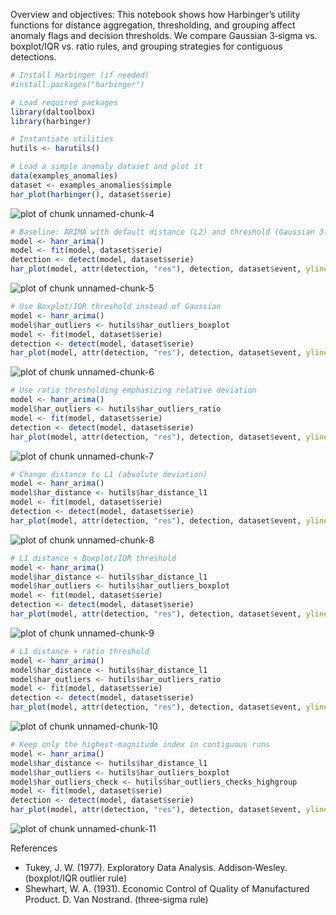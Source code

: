 Overview and objectives: This notebook shows how Harbinger’s utility functions for distance aggregation, thresholding, and grouping affect anomaly flags and decision thresholds. We compare Gaussian 3‑sigma vs. boxplot/IQR vs. ratio rules, and grouping strategies for contiguous detections.


``` r
# Install Harbinger (if needed)
#install.packages("harbinger")
```


``` r
# Load required packages
library(daltoolbox)
library(harbinger) 
```


``` r
# Instantiate utilities
hutils <- harutils()
```


``` r
# Load a simple anomaly dataset and plot it
data(examples_anomalies)
dataset <- examples_anomalies$simple
har_plot(harbinger(), dataset$serie)
```

![plot of chunk unnamed-chunk-4](fig/examples_harutils_outliers/unnamed-chunk-4-1.png)


``` r
# Baseline: ARIMA with default distance (L2) and threshold (Gaussian 3-sigma)
model <- hanr_arima()
model <- fit(model, dataset$serie)
detection <- detect(model, dataset$serie)
har_plot(model, attr(detection, "res"), detection, dataset$event, yline = attr(detection, "threshold"))
```

![plot of chunk unnamed-chunk-5](fig/examples_harutils_outliers/unnamed-chunk-5-1.png)


``` r
# Use Boxplot/IQR threshold instead of Gaussian
model <- hanr_arima()
model$har_outliers <- hutils$har_outliers_boxplot
model <- fit(model, dataset$serie)
detection <- detect(model, dataset$serie)
har_plot(model, attr(detection, "res"), detection, dataset$event, yline = attr(detection, "threshold"))
```

![plot of chunk unnamed-chunk-6](fig/examples_harutils_outliers/unnamed-chunk-6-1.png)


``` r
# Use ratio thresholding emphasizing relative deviation
model <- hanr_arima()
model$har_outliers <- hutils$har_outliers_ratio
model <- fit(model, dataset$serie)
detection <- detect(model, dataset$serie)
har_plot(model, attr(detection, "res"), detection, dataset$event, yline = attr(detection, "threshold"))
```

![plot of chunk unnamed-chunk-7](fig/examples_harutils_outliers/unnamed-chunk-7-1.png)


``` r
# Change distance to L1 (absolute deviation)
model <- hanr_arima()
model$har_distance <- hutils$har_distance_l1
model <- fit(model, dataset$serie)
detection <- detect(model, dataset$serie)
har_plot(model, attr(detection, "res"), detection, dataset$event, yline = attr(detection, "threshold"))
```

![plot of chunk unnamed-chunk-8](fig/examples_harutils_outliers/unnamed-chunk-8-1.png)


``` r
# L1 distance + Boxplot/IQR threshold
model <- hanr_arima()
model$har_distance <- hutils$har_distance_l1
model$har_outliers <- hutils$har_outliers_boxplot
model <- fit(model, dataset$serie)
detection <- detect(model, dataset$serie)
har_plot(model, attr(detection, "res"), detection, dataset$event, yline = attr(detection, "threshold"))
```

![plot of chunk unnamed-chunk-9](fig/examples_harutils_outliers/unnamed-chunk-9-1.png)


``` r
# L1 distance + ratio threshold
model <- hanr_arima()
model$har_distance <- hutils$har_distance_l1
model$har_outliers <- hutils$har_outliers_ratio
model <- fit(model, dataset$serie)
detection <- detect(model, dataset$serie)
har_plot(model, attr(detection, "res"), detection, dataset$event, yline = attr(detection, "threshold"))
```

![plot of chunk unnamed-chunk-10](fig/examples_harutils_outliers/unnamed-chunk-10-1.png)

``` r
# Keep only the highest-magnitude index in contiguous runs
model <- hanr_arima()
model$har_distance <- hutils$har_distance_l1
model$har_outliers <- hutils$har_outliers_boxplot
model$har_outliers_check <- hutils$har_outliers_checks_highgroup
model <- fit(model, dataset$serie)
detection <- detect(model, dataset$serie)
har_plot(model, attr(detection, "res"), detection, dataset$event, yline = attr(detection, "threshold"))
```

![plot of chunk unnamed-chunk-11](fig/examples_harutils_outliers/unnamed-chunk-11-1.png)

References
- Tukey, J. W. (1977). Exploratory Data Analysis. Addison‑Wesley. (boxplot/IQR outlier rule)
- Shewhart, W. A. (1931). Economic Control of Quality of Manufactured Product. D. Van Nostrand. (three‑sigma rule)
